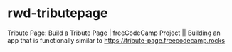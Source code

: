 # rwd-tributepage
Tribute Page: Build a Tribute Page | freeCodeCamp Project || Building an app that is functionally similar to https://tribute-page.freecodecamp.rocks
